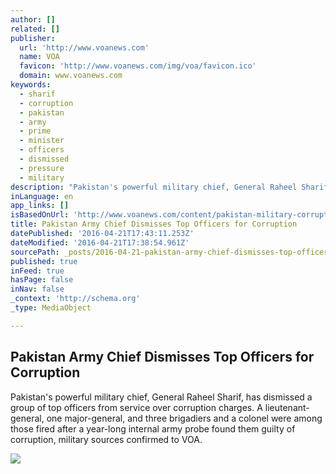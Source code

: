```yaml
---
author: []
related: []
publisher:
  url: 'http://www.voanews.com'
  name: VOA
  favicon: 'http://www.voanews.com/img/voa/favicon.ico'
  domain: www.voanews.com
keywords:
  - sharif
  - corruption
  - pakistan
  - army
  - prime
  - minister
  - officers
  - dismissed
  - pressure
  - military
description: "Pakistan's powerful military chief, General Raheel Sharif, has dismissed a group of top officers from service over corruption charges. A lieutenant-general, one major-general, and three brigadiers and a colonel were among those fired after a year-long internal army probe found them guilty of corruption, military sources confirmed to VOA."
inLanguage: en
app_links: []
isBasedOnUrl: 'http://www.voanews.com/content/pakistan-military-corruption/3296720.html'
title: Pakistan Army Chief Dismisses Top Officers for Corruption
datePublished: '2016-04-21T17:43:11.253Z'
dateModified: '2016-04-21T17:38:54.961Z'
sourcePath: _posts/2016-04-21-pakistan-army-chief-dismisses-top-officers-for-corruption.md
published: true
inFeed: true
hasPage: false
inNav: false
_context: 'http://schema.org'
_type: MediaObject

---
```

<article style=""><h1>Pakistan Army Chief Dismisses Top Officers for Corruption</h1><p>Pakistan's powerful military chief, General Raheel Sharif, has dismissed a group of top officers from service over corruption charges. A lieutenant-general, one major-general, and three brigadiers and a colonel were among those fired after a year-long internal army probe found them guilty of corruption, military sources confirmed to VOA.</p><img src="http://gdb.voanews.com/B91EC72B-760C-449B-9210-55AC0C4B2941_cx0_cy3_cw0_mw1024_mh1024_s.jpg" /></article>